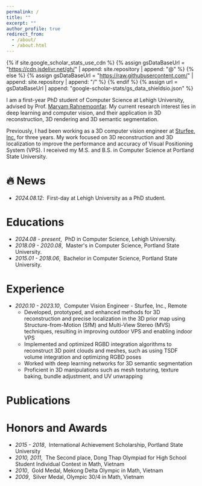 ```yaml
---
permalink: /
title: ""
excerpt: ""
author_profile: true
redirect_from: 
  - /about/
  - /about.html
---
```


{% if site.google_scholar_stats_use_cdn %}
{% assign gsDataBaseUrl = "https://cdn.jsdelivr.net/gh/" | append: site.repository | append: "@" %}
{% else %}
{% assign gsDataBaseUrl = "https://raw.githubusercontent.com/" | append: site.repository | append: "/" %}
{% endif %}
{% assign url = gsDataBaseUrl | append: "google-scholar-stats/gs_data_shieldsio.json" %}

<span class='anchor' id='about-me'></span>

I am a first-year PhD student of Computer Science at Lehigh University, advised by Prof. <a href="https://engineering.lehigh.edu/faculty/maryam-rahnemoonfar">Maryam Rahnemoonfar</a>. My current research  interest lies in deep learning and computer vision, and their application in 3D reconstruction, 3D rendering and 3D semantic segmentation.

Previously, I had been working as a 3D computer vision engineer at <a href="https://sturfee.com/">Sturfee, Inc.</a> for three years. My work focused on 3D reconstruction and 3D localization to improve the performance and accuracy of Visual Positioning System (VPS). I received my M.S. and B.S. in Computer Science at Portland State University.

<span class='anchor' id='news'></span>
# 🔥 News
- *2024.08.12*: &nbsp;First-day at Lehigh University as a PhD student.  

<span class='anchor' id='education'></span>
# Educations
- *2024.08 - present*, &nbsp;PhD in Computer Science, Lehigh University.
- *2018.09 - 2020.08*, &nbsp;Master's in Computer Science, Portland State University.
- *2015.01 - 2018.06*, &nbsp;Bachelor in Computer Science, Portland State University.

<span class='anchor' id='experience'></span>
# Experience
- *2020.10 - 2023.10*, &nbsp;Computer Vision Engineer - Sturfee, Inc., Remote
  - Developed, prototyped, and enhanced methods for 3D reconstruction and precise localization in the 3D prior map using Structure-from-Motion (SfM) and Multi-View Stereo (MVS) techniques, resulting in improving outdoor VPS and enabling indoor VPS
  - Implemented and optimized RGBD integration algorithms to reconstruct 3D point clouds and meshes, such as using TSDF volume integration and optimizing RGBD poses
  - Worked with deep learning networks for 3D semantic segmentation 
  - Proficient in 3D manipulations such as mesh texturing, texture baking, bundle adjustment, and UV unwrapping

<span class='anchor' id='Publication'></span>
# Publications 

<span class='anchor' id='honors-and-awards'></span>
# Honors and Awards
- *2015 - 2018*, &nbsp;International Achievement Scholarship, Portland State University
- *2010, 2011*, &nbsp;The Second place, Dong Thap Olympiad for High School Student Individual Contest in Math, Vietnam
- *2010*, &nbsp;Gold Medal, Mekong Delta Olympic in Math, Vietnam
- *2009*, &nbsp;Silver Medal, Olympic 30/4 in Math, Vietnam
